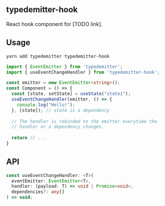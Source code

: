 ## typedemitter-hook

React hook component for [TODO link].

## Usage

    yarn add typedemitter typedemitter-hook

```typescript jsx
import { EventEmitter } from 'typedemitter';
import { useEventChangeHandler } from 'typedemitter-hook';

const emitter = new EventEmitter<string>();
const Component = () => {
  const [state, setState] = useState("state1");
  useEventChangeHandler(emitter, () => {
    console.log("Hello!");
  }, [state]); // state is a dependency
  
  // The handler is rebinded to the emitter everytime the
  // handler or a dependency changes.
  
  return // ...
}
```

## API

```typescript
const useEventChangeHandler: <T>(
  eventEmitter: EventEmitter<T>, 
  handler: (payload: T) => void | Promise<void>, 
  dependencies?: any[]
) => void;
```
